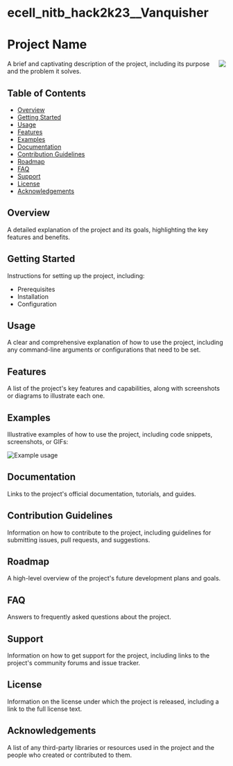 # ecell_nitb_hack2k23__Vanquisher
# Project Name
<img src="https://img.freepik.com/premium-vector/abstract-colorful-people-logo-isolated-white-background_740796-838.jpg?size=626&ext=jpg&ga=GA1.2.2020872146.1676189334&semt=ais" align="right" style="max-width: 100%;">

A brief and captivating description of the project, including its purpose and the problem it solves.


## Table of Contents
- [Overview](#overview)
- [Getting Started](#getting-started)
- [Usage](#usage)
- [Features](#features)
- [Examples](#examples)
- [Documentation](#documentation)
- [Contribution Guidelines](#contribution-guidelines)
- [Roadmap](#roadmap)
- [FAQ](#faq)
- [Support](#support)
- [License](#license)
- [Acknowledgements](#acknowledgements)

## Overview

A detailed explanation of the project and its goals, highlighting the key features and benefits.

## Getting Started

Instructions for setting up the project, including:
- Prerequisites
- Installation
- Configuration

## Usage

A clear and comprehensive explanation of how to use the project, including any command-line arguments or configurations that need to be set.

## Features

A list of the project's key features and capabilities, along with screenshots or diagrams to illustrate each one.

## Examples

Illustrative examples of how to use the project, including code snippets, screenshots, or GIFs:

![Example usage](usage-example.gif)

## Documentation

Links to the project's official documentation, tutorials, and guides.

## Contribution Guidelines

Information on how to contribute to the project, including guidelines for submitting issues, pull requests, and suggestions.

## Roadmap

A high-level overview of the project's future development plans and goals.

## FAQ

Answers to frequently asked questions about the project.

## Support

Information on how to get support for the project, including links to the project's community forums and issue tracker.

## License

Information on the license under which the project is released, including a link to the full license text.

## Acknowledgements

A list of any third-party libraries or resources used in the project and the people who created or contributed to them.
